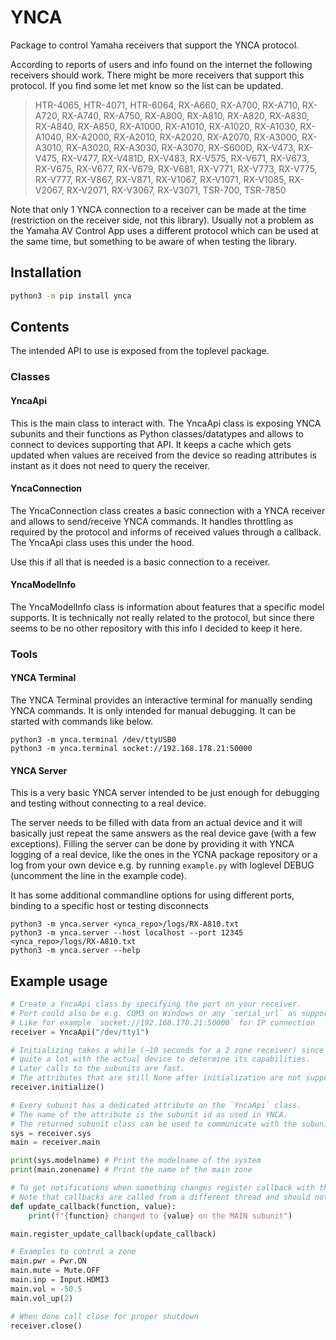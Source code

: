 # YNCA

Package to control Yamaha receivers that support the YNCA protocol.

According to reports of users and info found on the internet the following receivers should work.
There might be more receivers that support this protocol. If you find some let met know so the list can be updated.

> HTR-4065, HTR-4071, HTR-6064, RX-A660, RX-A700, RX-A710, RX-A720, RX-A740, RX-A750, RX-A800, RX-A810, RX-A820, RX-A830, RX-A840, RX-A850, RX-A1000, RX-A1010, RX-A1020, RX-A1030, RX-A1040, RX-A2000, RX-A2010, RX-A2020, RX-A2070, RX-A3000, RX-A3010, RX-A3020, RX-A3030, RX-A3070, RX-S600D, RX-V473, RX-V475, RX-V477, RX-V481D, RX-V483, RX-V575, RX-V671, RX-V673, RX-V675, RX-V677, RX-V679, RX-V681, RX-V771, RX-V773, RX-V775, RX-V777, RX-V867, RX-V871, RX-V1067, RX-V1071, RX-V1085, RX-V2067, RX-V2071, RX-V3067, RX-V3071, TSR-700, TSR-7850

Note that only 1 YNCA connection to a receiver can be made at the time (restriction on the receiver side, not this library).
Usually not a problem as the Yamaha AV Control App uses a different protocol which can be used at the same time, but something to be aware of when testing the library.


## Installation

```bash
python3 -m pip install ynca
```

## Contents

The intended API to use is exposed from the toplevel package.

### Classes

#### YncaApi

This is the main class to interact with. The YncaApi class is exposing YNCA subunits and their functions as Python classes/datatypes and allows to connect to devices supporting that API. It keeps a cache which gets updated when values are received from the device so reading attributes is instant as it does not need to query the receiver.

#### YncaConnection

The YncaConnection class creates a basic connection with a YNCA receiver and allows to send/receive YNCA commands. It handles throttling as required by the protocol and informs of received values through a callback. The YncaApi class uses this under the hood.

Use this if all that is needed is a basic connection to a receiver.

#### YncaModelInfo

The YncaModelInfo class is information about features that a specific model supports.
It is technically not really related to the protocol, but since there seems to be no other repository with this info I decided to keep it here.

### Tools

#### YNCA Terminal

The YNCA Terminal provides an interactive terminal for manually sending YNCA commands. It is only intended for manual debugging.
It can be started with commands like below.

```
python3 -m ynca.terminal /dev/ttyUSB0
python3 -m ynca.terminal socket://192.168.178.21:50000
```

#### YNCA Server

This is a very basic YNCA server intended to be just enough for debugging and testing without connecting to a real device.

The server needs to be filled with data from an actual device and it will basically just repeat the same answers as the real device gave (with a few exceptions).
Filling the server can be done by providing it with YNCA logging of a real device, like the ones in the YCNA package repository or a log from your own device e.g. by running `example.py` with loglevel DEBUG (uncomment the line in the example code).

It has some additional commandline options for using different ports, binding to a specific host or testing disconnects

```
python3 -m ynca.server <ynca_repo>/logs/RX-A810.txt
python3 -m ynca.server --host localhost --port 12345 <ynca_repo>/logs/RX-A810.txt
python3 -m ynca.server --help
```


## Example usage

```python
# Create a YncaApi class by specifying the port on your receiver.
# Port could also be e.g. COM3 on Windows or any `serial_url` as supported by PySerial
# Like for example `socket://192.168.178.21:50000` for IP connection
receiver = YncaApi("/dev/tty1")

# Initializing takes a while (~10 seconds for a 2 zone receiver) since it communicates
# quite a lot with the actual device to determine its capabilities.
# Later calls to the subunits are fast.
# The attributes that are still None after initialization are not supported by the subunits
receiver.initialize()

# Every subunit has a dedicated attribute on the `YncaApi` class.
# The name of the attribute is the subunit id as used in YNCA.
# The returned subunit class can be used to communicate with the subunit
sys = receiver.sys
main = receiver.main

print(sys.modelname) # Print the modelname of the system
print(main.zonename) # Print the name of the main zone

# To get notifications when something changes register callback with the subunit
# Note that callbacks are called from a different thread and should not block.
def update_callback(function, value):
    print(f"{function} changed to {value} on the MAIN subunit")

main.register_update_callback(update_callback)

# Examples to control a zone
main.pwr = Pwr.ON
main.mute = Mute.OFF
main.inp = Input.HDMI3
main.vol = -50.5
main.vol_up(2)

# When done call close for proper shutdown
receiver.close()
```
